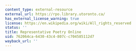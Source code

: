 ```yaml
---
content_type: external-resource
external_url: https://rpo.library.utoronto.ca/
has_external_license_warning: true
license: https://en.wikipedia.org/wiki/All_rights_reserved
status: ''
title: Representative Poetry Online
uid: 762064ca-6430-43c4-807c-c704585112d7
wayback_url: ''
---
```

